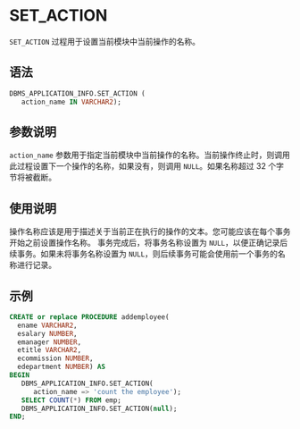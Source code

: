 # SET_ACTION

`SET_ACTION` 过程用于设置当前模块中当前操作的名称。

## 语法 

```sql
DBMS_APPLICATION_INFO.SET_ACTION (
   action_name IN VARCHAR2); 
```


## 参数说明 

`action_name` 参数用于指定当前模块中当前操作的名称。当前操作终止时，则调用此过程设置下一个操作的名称，如果没有，则调用 `NULL`。如果名称超过 32 个字节将被截断。

## 使用说明

操作名称应该是用于描述关于当前正在执行的操作的文本。您可能应该在每个事务开始之前设置操作名称。
事务完成后，将事务名称设置为 `NULL`，以便正确记录后续事务。如果未将事务名称设置为 `NULL`，则后续事务可能会使用前一个事务的名称进行记录。

## 示例 

```sql
CREATE or replace PROCEDURE addemployee( 
  ename VARCHAR2, 
  esalary NUMBER, 
  emanager NUMBER, 
  etitle VARCHAR2, 
  ecommission NUMBER, 
  edepartment NUMBER) AS 
BEGIN 
   DBMS_APPLICATION_INFO.SET_ACTION(
      action_name => 'count the employee'); 
   SELECT COUNT(*) FROM emp;
   DBMS_APPLICATION_INFO.SET_ACTION(null);    
END;
```


